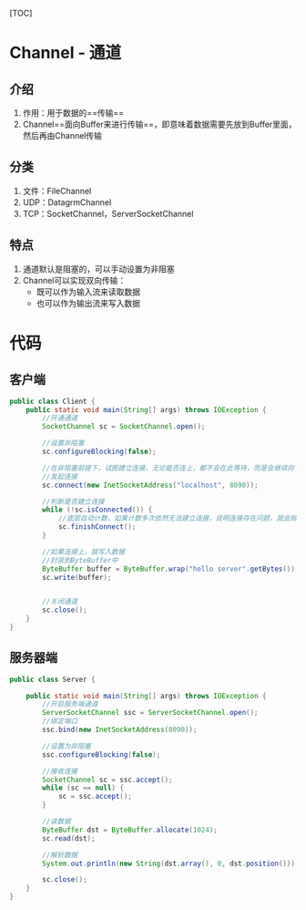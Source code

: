 [TOC]

# Channel - 通道

## 介绍

1. 作用：用于数据的==传输==
2. Channel==面向Buffer来进行传输==，即意味着数据需要先放到Buffer里面，然后再由Channel传输

## 分类

1. 文件：FileChannel
2. UDP：DatagrmChannel
3. TCP：SocketChannel，ServerSocketChannel



## 特点

1. 通道默认是阻塞的，可以手动设置为非阻塞
2. Channel可以实现双向传输：
   - 既可以作为输入流来读取数据
   - 也可以作为输出流来写入数据



# 代码

## 客户端

```java
public class Client {
    public static void main(String[] args) throws IOException {
        //开通通道
        SocketChannel sc = SocketChannel.open();

        //设置非阻塞
        sc.configureBlocking(false);

        //在非阻塞前提下，试图建立连接，无论能否连上，都不会在此等待，而是会继续向下执行
        //发起连接
        sc.connect(new InetSocketAddress("localhost", 8090));

        //判断是否建立连接
        while (!sc.isConnected()) {
            //底层自动计数，如果计数多次依然无法建立连接，说明连接存在问题，就会抛出异常
            sc.finishConnect();
        }

        //如果连接上，就写入数据
        //封装到ByteBuffer中
        ByteBuffer buffer = ByteBuffer.wrap("hello server".getBytes());
        sc.write(buffer);


        //关闭通道
        sc.close();
    }
}

```



## 服务器端

```java
public class Server {

    public static void main(String[] args) throws IOException {
        //开启服务端通道
        ServerSocketChannel ssc = ServerSocketChannel.open();
        //绑定端口
        ssc.bind(new InetSocketAddress(8090));

        //设置为非阻塞
        ssc.configureBlocking(false);

        //接收连接
        SocketChannel sc = ssc.accept();
        while (sc == null) {
            sc = ssc.accept();
        }

        //读数据
        ByteBuffer dst = ByteBuffer.allocate(1024);
        sc.read(dst);

        //解析数据
        System.out.println(new String(dst.array(), 0, dst.position()));

        sc.close();
    }
}
```

